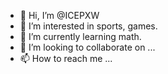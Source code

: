 - 👋 Hi, I’m @ICEPXW
- 👀 I’m interested in sports, games.
- 🌱 I’m currently learning math.
- 💞️ I’m looking to collaborate on ...
- 📫 How to reach me ...

<!---
ICEPXW/ICEPXW is a ✨ special ✨ repository because its `README.md` (this file) appears on your GitHub profile.
You can click the Preview link to take a look at your changes.
--->
